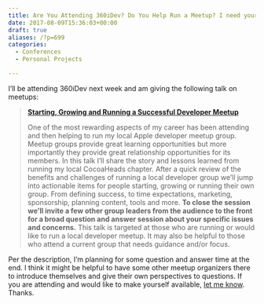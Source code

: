 ```yaml
---
title: Are You Attending 360iDev? Do You Help Run a Meetup? I need your help.
date: 2017-08-09T15:36:03+00:00
draft: true
aliases: /?p=699
categories:
  - Conferences
  - Personal Projects

---
```

I&#8217;ll be attending 360iDev next week and am giving the following talk on meetups:

> **[Starting, Growing and Running a Successful Developer Meetup][1]**
> 
> One of the most rewarding aspects of my career has been attending and then helping to run my local Apple developer meetup group. Meetup groups provide great learning opportunities but more importantly they provide great relationship opportunities for its members. In this talk I’ll share the story and lessons learned from running my local CocoaHeads chapter. After a quick review of the benefits and challenges of running a local developer group we’ll jump into actionable items for people starting, growing or running their own group. From defining success, to time expectations, marketing, sponsorship, planning content, tools and more. **To close the session we’ll invite a few other group leaders from the audience to the front for a broad question and answer session about your specific issues and concerns.** This talk is targeted at those who are running or would like to run a local developer meetup. It may also be helpful to those who attend a current group that needs guidance and/or focus.

Per the description, I&#8217;m planning for some question and answer time at the end. I think it might be helpful to have some other meetup organizers there to introduce themselves and give their own perspectives to questions. If you are attending and would like to make yourself available, [let me know][2]. Thanks.

 [1]: https://360idev.com/sessions/starting-growing-running-successful-developer-meetup/
 [2]: mailto:zorn@zornlabs.com